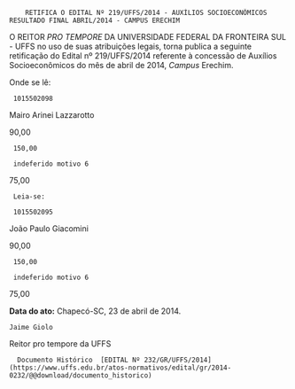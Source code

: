        RETIFICA O EDITAL Nº 219/UFFS/2014 - AUXÍLIOS SOCIOECONÔMICOS RESULTADO FINAL ABRIL/2014 - CAMPUS ERECHIM  

O REITOR *PRO TEMPORE* DA UNIVERSIDADE FEDERAL DA FRONTEIRA SUL - UFFS no uso de suas atribuições legais, torna publica a seguinte retificação do Edital nº 219/UFFS/2014 referente à concessão de Auxílios Socioeconômicos do mês de abril de 2014, *Campus* Erechim.

 Onde se lê:

     1015502098

   Mairo Arinei Lazzarotto

   90,00

     150,00

     indeferido motivo 6

   75,00

     Leia-se:

     1015502095

   João Paulo Giacomini

   90,00

     150,00

     indeferido motivo 6

   75,00

      

   **Data do ato:** Chapecó-SC, 23 de abril de 2014.   
 

    Jaime Giolo   
 Reitor pro tempore da UFFS 

      Documento Histórico  [EDITAL Nº 232/GR/UFFS/2014](https://www.uffs.edu.br/atos-normativos/edital/gr/2014-0232/@@download/documento_historico)     
      